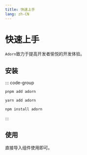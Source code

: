 ```yaml
---
title: 快速上手
lang: zh-CN
---
```


# 快速上手

`Adorn`致力于提高开发者愉悦的开发体验。


## 安装


::: code-group

```bash [pnpm]
pnpm add adorn
```

```bash [yarn]
yarn add adorn
```

```bash [npm]
npm install adorn
```

:::

## 使用

直接导入组件使用即可。

<demo src="../../../../example/guide/getting-started.svelte"></demo>
